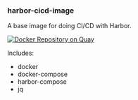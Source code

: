 ### harbor-cicd-image

A base image for doing CI/CD with Harbor.

[![Docker Repository on Quay](https://quay.io/repository/turner/harbor-cicd/status "Docker Repository on Quay")](https://quay.io/repository/turner/harbor-cicd)

Includes:

- docker
- docker-compose
- harbor-compose
- jq
